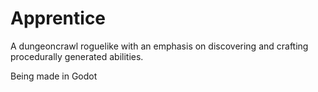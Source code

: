 # Apprentice

A dungeoncrawl roguelike with an emphasis on discovering and crafting procedurally generated abilities.

Being made in Godot
